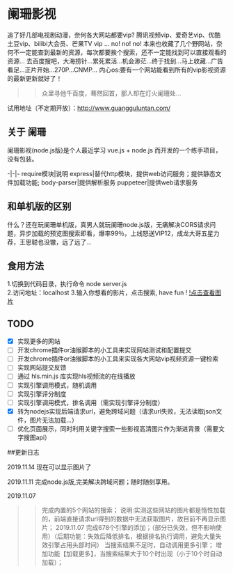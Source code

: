 # 阑珊影视

追了好几部电视剧动漫，奈何各大网站都要vip?
腾讯视频vip、爱奇艺vip、优酷土豆vip、bilibi大会员、芒果TV vip ...  no! no! no!
本来也收藏了几个野网站，奈何不一定能查到最新的资源，每次都要挨个搜索，还不一定能找到可以直接观看的资源...
去百度搜吧，大海捞针...累死累活...机会渺茫...终于找到...马上收藏...广告看足...正片开始...270P...CNMP...
内心os:要有一个网站能看到所有的vip影视资源的最新更新就好了！

>>众里寻他千百度，蓦然回首，那人却在灯火阑珊处...

试用地址（不定期开放）：http://www.guangguluntan.com/

## 关于 阑珊

阑珊影视(node.js版)是个人最近学习 vue.js + node.js 而开发的一个练手项目，没有包装。

-|-|-
require模块|说明
express|替代http模块，提供web访问服务；提供静态文件加载功能;
body-parser|提供解析服务
puppeteer|提供web请求服务

## 和单机版的区别

什么？还在玩阑珊单机版，真男人就玩阑珊node.js版，无痛解决CORS请求问题，异步加载的预览图搜索即看，爆率99％，上线怒送VIP12，成龙大哥五星力荐，王思聪也没辙，远了远了...


## 食用方法

1.切换到代码目录，执行命令 node server.js   
2.访问地址：localhost 
3.输入你想看的影片，点击搜索, have fun ! [!点击查看图片](./screenshot/show3.png)

## TODO
- [x] 实现更多的网站
- [ ] 开发chrome插件or油猴脚本的小工具来实现网站测试和配置提交
- [ ] 开发chrome插件or油猴脚本的小工具来实现各大网站vip视频资源一键检索
- [ ] 实现网站提交反馈
- [ ] 通过 hls.min.js 库实现hls视频流的在线播放
- [ ] 实现引擎调用模式，随机调用
- [ ] 实现引擎评分制度
- [ ] 实现引擎调用模式，排名调用（需实现引擎评分制度）
- [x] 转为nodejs实现后端请求url，避免跨域问题（请求url失败，无法读取json文件，图片无法加载...）
- [ ] 优化页面展示，同时利用关键字搜索一些影视高清图片作为渐进背景（需要文字搜图api）

##更新日志

2019.11.14
现在可以显示图片了

2019.11.11
完成node.js版,完美解决跨域问题；随时随刻享用。

2019.11.07
>>完成内置的5个网站的搜索；
说明:实测这些网站的图片都是惰性加载的，前端直接请求url得到的数据中无法获取图片，故目前不再显示图片；
2019.11.07
完成678个引擎的添加；（部分已失效，但不影响使用）（后期功能：失效后降低排名，根据排名执行调用，避免大量失效引擎占用头部时间）
当搜索结果不足时，自动调用更多引擎；
增加功能【加载更多】，当搜索结果大于10个时出现（小于10个时自动加载）；

